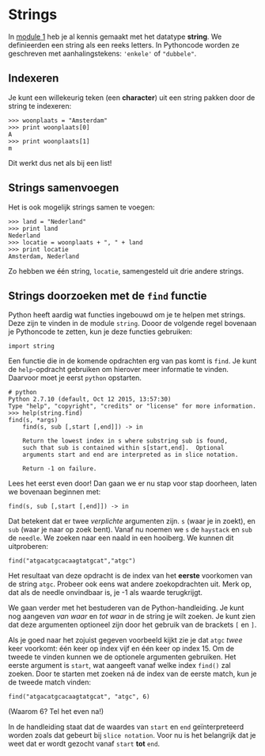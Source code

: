 # Strings

In [module 1](/python/basiselementen) heb je al kennis gemaakt met het datatype **string**. We definieerden een string als een reeks letters. In Pythoncode worden ze geschreven met aanhalingstekens: `'enkele'` of `"dubbele"`.

## Indexeren

Je kunt een willekeurig teken (een **character**) uit een string pakken door de string
te indexeren:

	>>> woonplaats = "Amsterdam"
	>>> print woonplaats[0]
	A
	>>> print woonplaats[1]
	m

Dit werkt dus net als bij een list!

## Strings samenvoegen

Het is ook mogelijk strings samen te voegen:

	>>> land = "Nederland"
	>>> print land
	Nederland
	>>> locatie = woonplaats + ", " + land
	>>> print locatie
	Amsterdam, Nederland

Zo hebben we één string, `locatie`, samengesteld uit drie andere strings.

## Strings doorzoeken met de `find` functie

Python heeft aardig wat functies ingebouwd om je te helpen met strings. Deze zijn te vinden in de module `string`. Dooor de volgende regel bovenaan je Pythoncode te zetten, kun je deze functies gebruiken:

    import string

Een functie die in de komende opdrachten erg van pas komt is `find`. Je kunt de `help`-opdracht gebruiken om hierover meer informatie te vinden. Daarvoor moet je eerst `python` opstarten.

	# python
	Python 2.7.10 (default, Oct 12 2015, 13:57:30) 
	Type "help", "copyright", "credits" or "license" for more information.
	>>> help(string.find)
	find(s, *args)
	    find(s, sub [,start [,end]]) -> in
    
	    Return the lowest index in s where substring sub is found,
	    such that sub is contained within s[start,end].  Optional
	    arguments start and end are interpreted as in slice notation.
    
	    Return -1 on failure.

Lees het eerst even door! Dan gaan we er nu stap voor stap doorheen, laten we bovenaan beginnen met:

	find(s, sub [,start [,end]]) -> in

Dat betekent dat er twee *verplichte* argumenten zijn. `s` (waar je in zoekt),
en `sub` (waar je naar op zoek bent). Vanaf nu noemen we `s` de `haystack` en
`sub` de `needle`. We zoeken naar een naald in een hooiberg. We kunnen dit uitproberen:

    find("atgacatgcacaagtatgcat","atgc")

Het resultaat van deze opdracht is de index van het **eerste** voorkomen van de
string `atgc`. Probeer ook eens wat andere zoekopdrachten uit. Merk op, dat als
de needle onvindbaar is, je -1 als waarde terugkrijgt.

We gaan verder met het bestuderen van de Python-handleiding. Je kunt
nog aangeven *van waar* en *tot waar* in de string je wilt zoeken. Je kunt zien
dat deze argumenten optioneel zijn door het gebruik van de brackets `[` en `]`.

Als je goed naar het zojuist gegeven voorbeeld kijkt zie je dat `atgc` *twee*
keer voorkomt: één keer op index vijf en één keer op index 15. Om de tweede te vinden kunnen we de optionele argumenten gebruiken. Het eerste argument is `start`, wat aangeeft vanaf welke index `find()` zal zoeken. Door te starten met zoeken ná de index van de eerste match, kun je de tweede match vinden:

    find("atgacatgcacaagtatgcat", "atgc", 6)

(Waarom 6? Tel het even na!)

In de handleiding staat dat de waardes van `start` en `end` geïnterpreteerd
worden zoals dat gebeurt bij `slice notation`. Voor nu is het belangrijk dat je weet dat er wordt gezocht vanaf `start` **tot** `end`.
